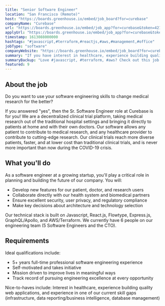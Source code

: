 ```yaml
---
title: "Senior Software Engineer"
location: "San Francisco (Remote)"
host: "https://boards.greenhouse.io/embed/job_board?for=curebase"
companyName: "Curebase"
url: "https://boards.greenhouse.io/embed/job_app?for=curebase&token=4211678003"
applyUrl: "https://boards.greenhouse.io/embed/job_app?for=curebase&token=4211678003#app"
timestamp: 1613088000000
hashtags: "#javascript,#terraform,#reactjs,#aws,#management,#office"
jobType: "software"
companyWebsite: "https://boards.greenhouse.io/embed/job_board?for=curebase"
summary: "If you have interest in healthcare, experience building quality web applications, and experience in one of our current skill gaps, Curebase is looking for someone with your knowledge."
summaryBackup: "Love #javascript, #terraform, #aws? Check out this job post!"
featured: 9
---
```


## About the job

Do you want to use your software engineering skills to change medical research for the better?

If you answered "yes", then the Sr. Software Engineer role at Curebase is for you! We are a decentralized clinical trial platform, taking medical research out of the traditional hospital settings and bringing it directly to patients at home and with their own doctors. Our software allows any patient to contribute to medical research, and any healthcare provider to contribute to cutting-edge research. Our clinical trials reach more diverse patients, faster, and at lower cost than traditional clinical trials, and is never more important than now during the COVID-19 crisis.

## What you'll do

As a software engineer at a growing startup, you'll play a critical role in planning and building the future of our company. You will:

*   Develop new features for our patient, doctor, and research users
*   Collaborate directly with our health system and biomedical partners
*   Ensure excellent security, user privacy, and regulatory compliance
*   Make key decisions about architecture and technology selection

Our technical stack is built on Javascript, React.js, Flowtype, Express.js, GraphQL/Apollo, and AWS/Terraform. We currently have 6 people on our engineering team (5 Software Engineers and the CTO).

## Requirements

Ideal qualifications include:

*   5+ years full-time professional software engineering experience 
*   Self-motivated and takes initiative
*   Mission driven to improve lives in meaningful ways
*   Track record of pursuing engineering excellence at every opportunity

Nice-to-haves include: Interest in healthcare, experience building quality web applications, and experience in one of our current skill gaps (infrastructure, data reporting/business intelligence, database management)
